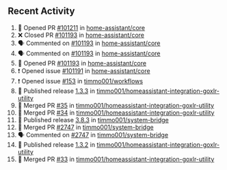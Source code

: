 ## Recent Activity

<!--START_SECTION:activity-->
1. 💪 Opened PR [#101211](https://github.com/home-assistant/core/pull/101211) in [home-assistant/core](https://github.com/home-assistant/core)
2. ❌ Closed PR [#101193](https://github.com/home-assistant/core/pull/101193) in [home-assistant/core](https://github.com/home-assistant/core)
3. 🗣 Commented on [#101193](https://github.com/home-assistant/core/issues/101193) in [home-assistant/core](https://github.com/home-assistant/core)
4. 🗣 Commented on [#101193](https://github.com/home-assistant/core/issues/101193) in [home-assistant/core](https://github.com/home-assistant/core)
5. 💪 Opened PR [#101193](https://github.com/home-assistant/core/pull/101193) in [home-assistant/core](https://github.com/home-assistant/core)
6. ❗ Opened issue [#101191](https://github.com/home-assistant/core/issues/101191) in [home-assistant/core](https://github.com/home-assistant/core)
7. ❗ Opened issue [#153](https://github.com/timmo001/workflows/issues/153) in [timmo001/workflows](https://github.com/timmo001/workflows)
8. 🚀 Published release [1.3.3](https://github.com/1.3.3) in [timmo001/homeassistant-integration-goxlr-utility](https://github.com/timmo001/homeassistant-integration-goxlr-utility)
9. 🎉 Merged PR [#35](https://github.com/timmo001/homeassistant-integration-goxlr-utility/pull/35) in [timmo001/homeassistant-integration-goxlr-utility](https://github.com/timmo001/homeassistant-integration-goxlr-utility)
10. 🎉 Merged PR [#34](https://github.com/timmo001/homeassistant-integration-goxlr-utility/pull/34) in [timmo001/homeassistant-integration-goxlr-utility](https://github.com/timmo001/homeassistant-integration-goxlr-utility)
11. 🚀 Published release [3.8.3](https://github.com/3.8.3) in [timmo001/system-bridge](https://github.com/timmo001/system-bridge)
12. 🎉 Merged PR [#2747](https://github.com/timmo001/system-bridge/pull/2747) in [timmo001/system-bridge](https://github.com/timmo001/system-bridge)
13. 🗣 Commented on [#2747](https://github.com/timmo001/system-bridge/issues/2747) in [timmo001/system-bridge](https://github.com/timmo001/system-bridge)
14. 🚀 Published release [1.3.2](https://github.com/1.3.2) in [timmo001/homeassistant-integration-goxlr-utility](https://github.com/timmo001/homeassistant-integration-goxlr-utility)
15. 🎉 Merged PR [#33](https://github.com/timmo001/homeassistant-integration-goxlr-utility/pull/33) in [timmo001/homeassistant-integration-goxlr-utility](https://github.com/timmo001/homeassistant-integration-goxlr-utility)
<!--END_SECTION:activity-->

